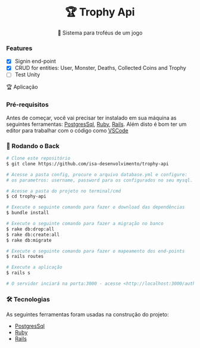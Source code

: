 <h1 align="center">
   🏆 Trophy Api
</h1>
<p align="center">🚀 Sistema para troféus de um jogo </p>

### Features

- [x] Signin end-point
- [x] CRUD for entities: User, Monster, Deaths, Collected Coins and Trophy
- [ ] Test Unity

🏆 Aplicação

### Pré-requisitos

Antes de começar, você vai precisar ter instalado em sua máquina as seguintes ferramentas:
[PostgresSql](postgresql.org/), [Ruby](https://www.ruby-lang.org/en/news/2020/03/31/ruby-2-5-8-released/), [Rails](https://rubygems.org/gems/rails/versions/6.1.1). 
Além disto é bom ter um editor para trabalhar com o código como [VSCode](https://code.visualstudio.com/)

### 🎲 Rodando o Back

```bash
# Clone este repositório
$ git clone https://github.com/isa-desenvolvimento/trophy-api

# Acesse a pasta config, procure o arquivo database.yml e configure:
# os parametros: username, password para os configurados no seu mysql.

# Acesse a pasta do projeto no terminal/cmd
$ cd trophy-api

# Execute o seguinte comando para fazer o download das dependências 
$ bundle install

# Execute o seguinte comando para fazer a migração no banco
$ rake db:drop:all
$ rake db:create:all
$ rake db:migrate

# Execute o seguinte comando para fazer o mapeamento dos end-points
$ rails routes

# Execute a aplicação
$ rails s

# O servidor inciará na porta:3000 - acesse <http://localhost:3000/auth/auth>
```
### 🛠 Tecnologias

As seguintes ferramentas foram usadas na construção do projeto:

- [PostgresSql](postgresql.org/)
- [Ruby](https://www.ruby-lang.org/en/news/2020/03/31/ruby-2-5-8-released/)
- [Rails](https://rubygems.org/gems/rails/versions/6.1.1)

